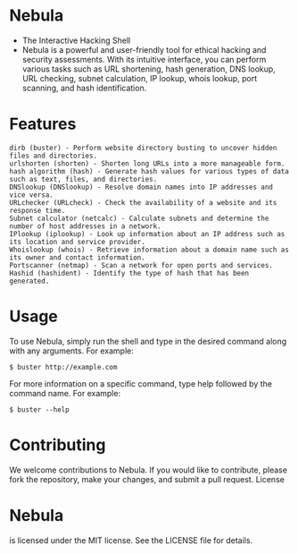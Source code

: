 # Nebula 

  - The Interactive Hacking Shell
  - Nebula is a powerful and user-friendly tool for ethical hacking and security assessments. With its intuitive interface, you can perform various tasks such as URL shortening, hash generation, DNS lookup, URL checking, subnet calculation, IP lookup, whois lookup, port scanning, and hash identification.

# Features

    dirb (buster) - Perform website directory busting to uncover hidden files and directories.
    urlshorten (shorten) - Shorten long URLs into a more manageable form.
    hash algorithm (hash) - Generate hash values for various types of data such as text, files, and directories.
    DNSlookup (DNSlookup) - Resolve domain names into IP addresses and vice versa.
    URLchecker (URLcheck) - Check the availability of a website and its response time.
    Subnet calculator (netcalc) - Calculate subnets and determine the number of host addresses in a network.
    IPlookup (iplookup) - Look up information about an IP address such as its location and service provider.
    Whoislookup (whois) - Retrieve information about a domain name such as its owner and contact information.
    Portscanner (netmap) - Scan a network for open ports and services.
    Hashid (hashident) - Identify the type of hash that has been generated.

# Usage

  To use Nebula, simply run the shell and type in the desired command along with any arguments. For example:
  
    $ buster http://example.com
  
  For more information on a specific command, type help followed by the command name. For example:
    
    $ buster --help

# Contributing
 
 We welcome contributions to Nebula. If you would like to contribute, please fork the repository, make your changes, and submit a pull request.
License

# Nebula

  is licensed under the MIT license. See the LICENSE file for details.
